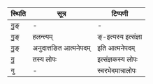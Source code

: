 | स्थिति | सूत्र | टिप्पणी |
| ----- | ------- | ------ |
| गु॒ङ् | - | - |
| गु॒ङ् | हलन्त्यम् | ङ्-इत्यस्य इत्संज्ञा |
| गु॒ङ् | अनुदात्तङित आत्मनेपदम् | इति आत्मनेपदम् |
| गु॒ | तस्य लोपः | इत्संज्ञकस्य लोपः |
| गु | - | स्वरभेदमात्रालोपः |
